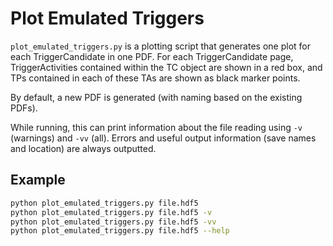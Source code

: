# Plot Emulated Triggers

`plot_emulated_triggers.py` is a plotting script that generates one plot for each TriggerCandidate in one PDF. For each TriggerCandidate page, TriggerActivities contained within the TC object are shown in a red box, and TPs contained in each of these TAs are shown as black marker points.

By default, a new PDF is generated (with naming based on the existing PDFs).

While running, this can print information about the file reading using `-v` (warnings) and `-vv` (all). Errors and useful output information (save names and location) are always outputted.

## Example

```bash
python plot_emulated_triggers.py file.hdf5
python plot_emulated_triggers.py file.hdf5 -v
python plot_emulated_triggers.py file.hdf5 -vv
python plot_emulated_triggers.py file.hdf5 --help
```
